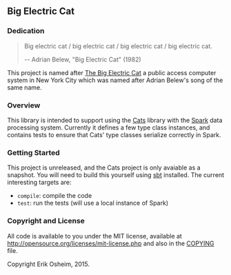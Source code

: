 ## Big Electric Cat

### Dedication

> Big electric cat / big electric cat / big electric cat / big electric cat.
>
> -- Adrian Belew, "Big Electric Cat" (1982)

This project is named after
[The Big Electric Cat](https://en.wikipedia.org/wiki/The_Big_Electric_Cat)
a public access computer system in New York City which was named after
Adrian Belew's song of the same name.

### Overview

This library is intended to support using the
[Cats](http://github.com/non/cats) library with the
[Spark](https://spark.apache.org/) data processing system.  Currently
it defines a few type class instances, and contains tests to ensure
that Cats' type classes serialize correctly in Spark.

### Getting Started

This project is unreleased, and the Cats project is only avaiable as a
snapshot. You will need to build this yourself using
[sbt](http://www.scala-sbt.org/0.13/tutorial/Setup.html)
installed. The current interesting targets are:

 * `compile`: compile the code
 * `test`: run the tests (will use a local instance of Spark)

### Copyright and License

All code is available to you under the MIT license, available at
http://opensource.org/licenses/mit-license.php and also in the
[COPYING](COPYING) file.

Copyright Erik Osheim, 2015.
